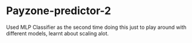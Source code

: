 # Payzone-predictor-2
Used MLP Classifier as the second time doing this just to play around with different models, learnt about scaling alot.
